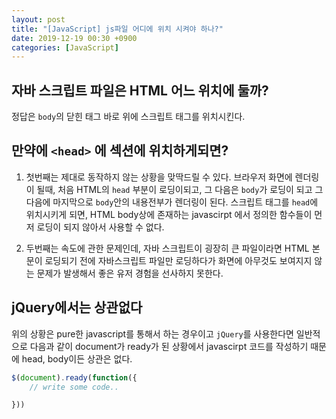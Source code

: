```yaml
---
layout: post
title: "[JavaScript] js파일 어디에 위치 시켜야 하나?"
date: 2019-12-19 00:30 +0900
categories: [JavaScript]
---
```

## 자바 스크립트 파일은 HTML 어느 위치에 둘까?  
정답은 `body`의 닫힌 태그 바로 위에 스크립트 태그를 위치시킨다.



## 만약에 `<head>` 에 섹션에 위치하게되면?
1. 첫번째는 제대로 동작하지 않는 상황을 맞딱드릴 수 있다. 브라우저 화면에 렌더링이 될때, 처음 HTML의 `head` 부분이 로딩이되고, 그 다음은 `body`가 로딩이 되고 그 다음에 마지막으로 `body`안의 내용전부가 렌더링이 된다. 스크립트 태그를 `head`에 위치시키게 되면, HTML body상에 존재하는 javascirpt 에서 정의한 함수들이 먼저 로딩이 되지 않아서 사용할 수 없다. 

2. 두번째는 속도에 관한 문제인데, 자바 스크립트이 굉장히 큰 파일이라면 HTML 본문이 로딩되기 전에 자바스크립트 파일만 로딩하다가 화면에 아무것도 보여지지 않는 문제가 발생해서 좋은 유저 경험을 선사하지 못한다. 


## jQuery에서는 상관없다 
위의 상황은 pure한 javascript를 통해서 하는 경우이고 `jQuery`를 사용한다면 일반적으로 다음과 같이 document가 ready가 된 상황에서 javascirpt 코드를 작성하기 때문에 head, body이든 상관은 없다. 

```js
$(document).ready(function({
    // write some code..

}))
```
